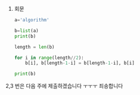 1. 회문

   ```python
   a='algorithm'
   
   b=list(a)
   print(b)
   
   length = len(b)
   
   for i in range(length//2):
       b[i], b[length-1-i] = b[length-1-i], b[i]
   
   print(b)
   ```

   

2,3 번은 다음 주에 제출하겠습니다 ㅜㅜㅜ 죄송합니다 